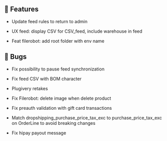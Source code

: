 ## 🚀 Features

- Update feed rules to return to admin

- UX feed: display CSV for CSV_feed, include warehouse in feed

- Feat filerobot: add root folder with env name


## 🐛 Bugs

- Fix possibility to pause feed synchronization

- Fix feed CSV with BOM character

- Plugivery retakes

- Fix Filerobot: delete image when delete product

- Fix preauth validation with gift card transactions

- Match dropshipping_purchase_price_tax_exc to purchase_price_tax_exc on OrderLine to avoid breaking changes

- Fix hipay payout message